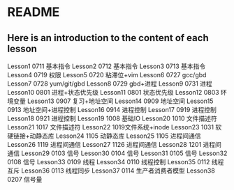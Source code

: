 # README
## Here is an introduction to the content of each lesson
Lesson1 0711 基本指令
Lesson2 0712 基本指令
Lesson3 0713 基本指令
Lesson4 0719 权限
Lesson5 0720 粘滞位+vim
Lesson6 0727 gcc/gbd
Lesson7 0728 yum/git/gbd
Lesson8 0729 gbd+进程
Lesson9 0731 进程
Lesson10 0801 进程+状态优先级
Lesson11 0801 状态优先级
Lesson12 0803 环境变量
Lesson13 0907 复习+地址空间
Lesson14 0909 地址空间
Lesson15 0913 地址空间+进程控制
Lesson16 0914 进程控制
Lesson17 0919 进程控制
Lesson18 0921 进程控制
Lesson19 1008 基础IO
Lesson20 1010 文件描述符
Lesson21 1017 文件描述符
Lesson22 1019文件系统+inode
Lesson23 1031 软硬链接+动静态库
Lesson24 1105 动静态库
Lesson25 1105 进程间通信
Lesson26 1119 进程间通信
Lesson27 1126 进程间通信
Lesson28 1201 进程间通信
Lesson29 0103 信号
Lesson30 0104 信号
Lesson31 0105 信号
Lesson32 0108 信号
Lesson33 0109 线程
Lesson34 0110 线程控制
Lesson35 0112 线程互斥
Lesson36 0113 线程同步
Lesson37 0114 生产者消费者模型
Lesson38 0207 信号量
